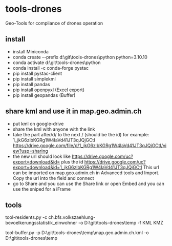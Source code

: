 # tools-drones

Geo-Tools for compliance of drones operation

## install

- install Miniconda
- conda create --prefix d:\git\tools-drones\python python=3.10.10
- conda activate d:\git\tools-drones\python
- conda install -c conda-forge pystac
- pip install pystac-client
- pip install simplekml
- pip install pandas
- pip install openpyxl (Excel export)
- pip install geopandas (Buffer)

## share kml and use it in map.geo.admin.ch

- put kml on google-drive
- share the kml with anyone with the link
- take the part after/d/ to the next / (should be the id)
  for example: 1_jkG6zlbKGRg1W4IaVd41JT3qJQjGCtI
  <https://drive.google.com/file/d/1_jkG6zlbKGRg1W4IaVd41JT3qJQjGCtI/view?usp=sharing>
- the new url should look like
  <https://drive.google.com/uc?export=download&id=> plus the id
  <https://drive.google.com/uc?export=download&id=1_jkG6zlbKGRg1W4IaVd41JT3qJQjGCtI>
  This url can be imported on map.geo.admin.ch in Advanced tools and Import.
  Copy the url into the field and connect
- go to Share and you can use the Share link
  or open Embed and you can use the sniped for a iFrame

## tools

tool-residents.py
-c ch.bfs.volkszaehlung-bevoelkerungsstatistik_einwohner
-o D:\git\tools-drones\temp
-f KML KMZ

tool-buffer.py
-p D:\git\tools-drones\temp\map.geo.admin.ch.kml 
-o D:\git\tools-drones\temp
